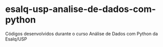 # esalq-usp-analise-de-dados-com-python
Códigos desenvolvidos durante o curso Análise de Dados com Python da Esalq/USP
